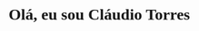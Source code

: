 <h1 style='background-color: "black"; color: "#00FF00"; font-family: "Raster Fonts";'>Olá, eu sou Cláudio Torres</h1>
